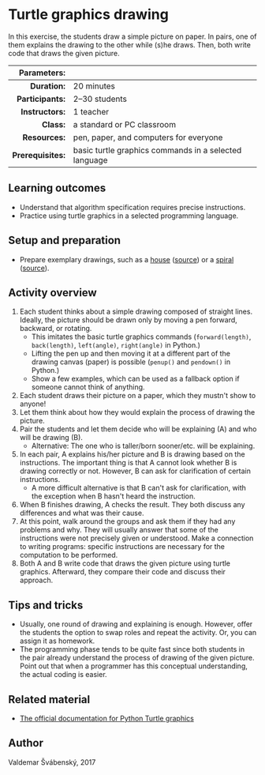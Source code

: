 # Turtle graphics drawing

In this exercise, the students draw a simple picture on paper. In pairs, one of them explains the drawing to the other while (s)he draws. Then, both write code that draws the given picture.

| Parameters:        |                            |
| -----------------: | :------------------------- |
| **Duration:**      | 20 minutes                 |
| **Participants:**  | 2–30 students              |
| **Instructors:**   | 1 teacher                  |
| **Class:**         | a standard or PC classroom |
| **Resources:**     | pen, paper, and computers for everyone                |
| **Prerequisites:** | basic turtle graphics commands in a selected language |

## Learning outcomes

* Understand that algorithm specification requires precise instructions.
* Practice using turtle graphics in a selected programming language.

## Setup and preparation

* Prepare exemplary drawings, such as a [house](examples/house.png) \([source](examples/house.py)\) or a [spiral](examples/spiral.png) \([source](examples/spiral.py)\).

## Activity overview

1. Each student thinks about a simple drawing composed of straight lines. Ideally, the picture should be drawn only by moving a pen forward, backward, or rotating.
	* This imitates the basic turtle graphics commands (`forward(length)`, `back(length)`, `left(angle)`, `right(angle)` in Python.)
	* Lifting the pen up and then moving it at a different part of the drawing canvas (paper) is possible (`penup()` and `pendown()` in Python.)
	* Show a few examples, which can be used as a fallback option if someone cannot think of anything.
2. Each student draws their picture on a paper, which they mustn't show to anyone!
3. Let them think about how they would explain the process of drawing the picture.
4. Pair the students and let them decide who will be explaining (A) and who will be drawing (B).
	* Alternative: The one who is taller/born sooner/etc. will be explaining.
5. In each pair, A explains his/her picture and B is drawing based on the instructions. The important thing is that A cannot look whether B is drawing correctly or not. However, B can ask for clarification of certain instructions.
	* A more difficult alternative is that B can't ask for clarification, with the exception when B hasn't heard the instruction.
6. When B finishes drawing, A checks the result. They both discuss any differences and what was their cause.
7. At this point, walk around the groups and ask them if they had any problems and why. They will usually answer that some of the instructions were not precisely given or understood. Make a connection to writing programs: specific instructions are necessary for the computation to be performed.
8. Both A and B write code that draws the given picture using turtle graphics. Afterward, they compare their code and discuss their approach.

## Tips and tricks

* Usually, one round of drawing and explaining is enough. However, offer the students the option to swap roles and repeat the activity. Or, you can assign it as homework.
* The programming phase tends to be quite fast since both students in the pair already understand the process of drawing of the given picture. Point out that when a programmer has this conceptual understanding, the actual coding is easier.

## Related material

* [The official documentation for Python Turtle graphics](https://docs.python.org/3/library/turtle.html)

## Author

Valdemar Švábenský, 2017
